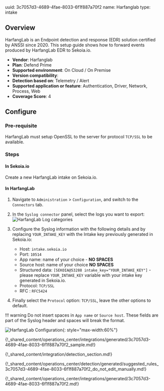 uuid: 3c7057d3-4689-4fae-8033-6f1f887a70f2
name: Harfanglab
type: intake

## Overview

HarfangLab is an Endpoint detection and response (EDR) solution certified by ANSSI since 2020.
This setup guide shows how to forward events produced by HarfangLab EDR to Sekoia.io.

- **Vendor**: Harfanglab
- **Plan**: Defend Prime
- **Supported environment**: On Cloud / On Premise
- **Version compatibility**:
- **Detection based on**: Telemetry / Alert
- **Supported application or feature**: Authentication, Driver, Network, Process, Web
- **Coverage Score**: 4


## Configure

### Pre-requisite

HarfangLab must setup OpenSSL to the server for protocol `TCP/SSL` to be available.

### Steps

#### In Sekoia.io

Create a new HarfangLab intake on Sekoia.io.

#### In HarfangLab

1. Navigate to `Administration` > `Configuration`, and switch to the `Connectors` tab.

2. In the `Syslog connector` panel, select the logs you want to export:
![HarfangLab Log categories](/assets/operation_center/integration_catalog/endpoint/harfanglab/harfanglab-log-categories.png)

3. Configure the Syslog information with the following details and by replacing `YOUR_INTAKE_KEY` with the Intake key previously generated in Sekoia.io:
    - Host: `intake.sekoia.io`
    - Port: `10514`
    - App name: name of your choice - **NO SPACES**
    - Source host: name of your choice **NO SPACES**
    - Structured data: `[SEKOIA@53288 intake_key="YOUR_INTAKE_KEY"]` - please replace `YOUR_INTAKE_KEY` variable with your intake key generated in Sekoia.io.
    - Protocol: `TCP/SSL`
    - RFC : `RFC5424`

4. Finally select the `Protocol` option: `TCP/SSL`, leave the other options to default.

!!! warning
    Do not insert spaces in `App name` or `Source host`. These fields are part of the Syslog header and spaces will break the format.

![HarfangLab Configuration](/assets/operation_center/integration_catalog/endpoint/harfanglab/harfanglab_edr.png){: style="max-width:60%"}

{!_shared_content/operations_center/integrations/generated/3c7057d3-4689-4fae-8033-6f1f887a70f2_sample.md!}

{!_shared_content/integration/detection_section.md!}

{!_shared_content/operations_center/detection/generated/suggested_rules_3c7057d3-4689-4fae-8033-6f1f887a70f2_do_not_edit_manually.md!}

{!_shared_content/operations_center/integrations/generated/3c7057d3-4689-4fae-8033-6f1f887a70f2.md!}
